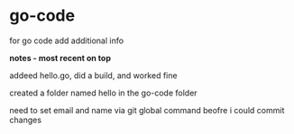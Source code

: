 # go-code
for go code
add additional info

**notes - most recent on top**

addeed hello.go, did a build, and worked fine

created a folder named hello in the go-code folder

need to set email and name via git global command beofre i could commit changes



